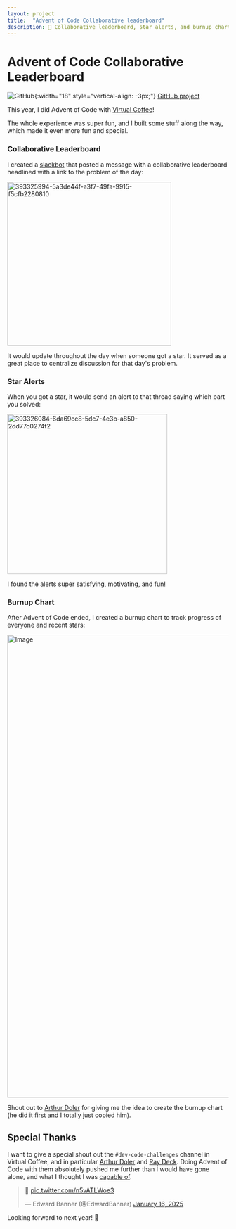 ```yaml
---
layout: project
title:  "Advent of Code Collaborative leaderboard"
description: 🎄 Collaborative leaderboard, star alerts, and burnup chart for Advent of Code.
---
```



# Advent of Code Collaborative Leaderboard

![GitHub](https://github.githubassets.com/images/modules/logos_page/GitHub-Mark.png){:width="18" style="vertical-align: -3px;"} [GitHub project](https://github.com/ebanner/advent-of-code-leaderboard)

This year, I did Advent of Code with [Virtual Coffee](https://virtualcoffee.io)!

The whole experience was super fun, and I built some stuff along the way, which
made it even more fun and special.

### Collaborative Leaderboard

I created a [slackbot](https://github.com/ebanner/advent-of-code-leaderboard)
that posted a message with a collaborative leaderboard headlined with a link to
the problem of the day:

<img width="373" alt="393325994-5a3de44f-a3f7-49fa-9915-f5cfb2280810" src="https://github.com/user-attachments/assets/3a4517e4-1356-49ae-aa5e-6b866b36453a" />

It would update throughout the day when someone got a star. It served as a great
place to centralize discussion for that day's problem.

### Star Alerts

When you got a star, it would send an alert to that thread saying which part you
solved:

<img width="364" alt="393326084-6da69cc8-5dc7-4e3b-a850-2dd77c0274f2" src="https://github.com/user-attachments/assets/ce233cea-a615-4c15-a483-201b04fa9fe3" />

I found the alerts super satisfying, motivating, and fun!

### Burnup Chart

After Advent of Code ended, I created a burnup chart to track progress of
everyone and recent stars:

<img width="1053" alt="Image" src="https://github.com/user-attachments/assets/6e853c68-0b0f-4d20-98cf-6ca8e8180f9c" />

Shout out to [Arthur Doler](https://github.com/doleraj) for giving me the idea
to create the burnup chart (he did it first and I totally just copied him).

## Special Thanks

I want to give a special shout out the `#dev-code-challenges` channel in Virtual
Coffee, and in particular [Arthur Doler](https://github.com/doleraj) and [Ray
Deck](https://raydeck.com). Doing Advent of Code with them absolutely pushed me
further than I would have gone alone, and what I thought I was [capable
of](https://github.com/ebanner/advent-of-code-2024).

<blockquote class="twitter-tweet"><p lang="qme" dir="ltr">🥳 <a href="https://t.co/n5vATLWoe3">pic.twitter.com/n5vATLWoe3</a></p>&mdash; Edward Banner (@EdwardBanner) <a href="https://twitter.com/EdwardBanner/status/1879684446812795177?ref_src=twsrc%5Etfw">January 16, 2025</a></blockquote> <script async src="https://platform.twitter.com/widgets.js" charset="utf-8"></script>

Looking forward to next year! 🥳


